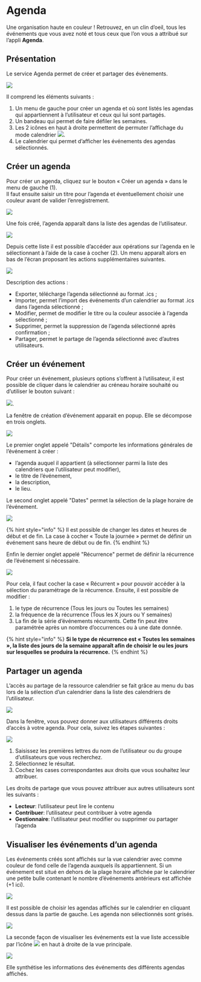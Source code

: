 # Agenda

Une organisation haute en couleur ! Retrouvez, en un clin d’oeil, tous les événements que vous avez noté et tous ceux que l’on vous a attribué sur l’appli **Agenda**.

## Présentation

Le service Agenda permet de créer et partager des évènements.

![](.gitbook/assets/agenda-page-1-1024x615-1%20%281%29.png)

Il comprend les éléments suivants :

1. Un menu de gauche pour créer un agenda et où sont listés les agendas qui appartiennent à l’utilisateur et ceux qui lui sont partagés.
2. Un bandeau qui permet de faire défiler les semaines.
3. Les 2 icônes en haut à droite permettent de permuter l’affichage du mode calendrier ![](.gitbook/assets/agenda-icone-liste-2-1%20%281%29.png).
4. Le calendrier qui permet d’afficher les événements des agendas sélectionnés.

## Créer un agenda

Pour créer un agenda, cliquez sur le bouton « Créer un agenda » dans le menu de gauche \(1\).  
Il faut ensuite saisir un titre pour l’agenda et éventuellement choisir une couleur avant de valider l’enregistrement.

![](.gitbook/assets/agenda-creation-1024x241-1-2.png)

Une fois créé, l’agenda apparaît dans la liste des agendas de l’utilisateur.

![](.gitbook/assets/agenda-selection%20%281%29.png)

Depuis cette liste il est possible d’accéder aux opérations sur l’agenda en le sélectionnant à l’aide de la case à cocher \(2\). Un menu apparaît alors en bas de l’écran proposant les actions supplémentaires suivantes.

![](.gitbook/assets/agenda-menu-bas-1%20%281%29.png)

Description des actions :

* Exporter, télécharge l’agenda sélectionné au format .ics ;
* Importer, permet l’import des événements d’un calendrier au format .ics dans l’agenda sélectionné ;
* Modifier, permet de modifier le titre ou la couleur associée à l’agenda sélectionné ;
* Supprimer, permet la suppression de l’agenda sélectionné après confirmation ;
* Partager, permet le partage de l’agenda sélectionné avec d’autres utilisateurs.  

## Créer un événement

Pour créer un événement, plusieurs options s’offrent à l’utilisateur, il est possible de cliquer dans le calendrier au créneau horaire souhaité ou d’utiliser le bouton suivant :

![](.gitbook/assets/agenda-cree-evenement-1%20%283%29.png).

La fenêtre de création d’événement apparait en popup. Elle se décompose en trois onglets.

![](.gitbook/assets/agenda-creation-evenement-1%20%283%29.png)

Le premier onglet appelé "Détails" comporte les informations générales de l’événement à créer :

* l’agenda auquel il appartient \(à sélectionner parmi la liste des calendriers que l’utilisateur peut modifier\),
* le titre de l’événement,
* la description,
* le lieu.

Le second onglet appelé "Dates" permet la sélection de la plage horaire de l’événement.

![](.gitbook/assets/agenda-creation-date-1-2%20%281%29.png)

{% hint style="info" %}
Il est possible de changer les dates et heures de début et de fin. La case à cocher « Toute la journée » permet de définir un événement sans heure de début ou de fin.
{% endhint %}

Enfin le dernier onglet appelé "Récurrence" permet de définir la récurrence de l’événement si nécessaire.

![](.gitbook/assets/agenda-creation-recurrence-1-2%20%281%29.png)

Pour cela, il faut cocher la case « Récurrent » pour pouvoir accéder à la sélection du paramétrage de la récurrence. Ensuite, il est possible de modifier :

1. le type de récurrence \(Tous les jours ou Toutes les semaines\)
2. la fréquence de la récurrence \(Tous les X jours ou Y semaines\)
3. La fin de la série d’événements récurrents. Cette fin peut être paramétrée après un nombre d’occurrences ou à une date donnée.

{% hint style="info" %}
**Si le type de récurrence est « Toutes les semaines », la liste des jours de la semaine apparaît afin de choisir le ou les jours sur lesquelles se produira la récurrence.**
{% endhint %}

## Partager un agenda

L’accès au partage de la ressource calendrier se fait grâce au menu du bas lors de la sélection d’un calendrier dans la liste des calendriers de l’utilisateur.

![](.gitbook/assets/2018-08-24_14h42_20-1-1%20%281%29.png)

Dans la fenêtre, vous pouvez donner aux utilisateurs différents droits d’accès à votre agenda. Pour cela, suivez les étapes suivantes :

![](.gitbook/assets/2018-08-24_14h45_50-2.png)

1. Saisissez les premières lettres du nom de l’utilisateur ou du groupe d’utilisateurs que vous recherchez.
2. Sélectionnez le résultat.
3. Cochez les cases correspondantes aux droits que vous souhaitez leur attribuer.

Les droits de partage que vous pouvez attribuer aux autres utilisateurs sont les suivants :

* **Lecteur**: l’utilisateur peut lire le contenu
* **Contribuer**: l’utilisateur peut contribuer à votre agenda
* **Gestionnaire**: l’utilisateur peut modifier ou supprimer ou partager l’agenda

## Visualiser les événements d’un agenda

Les événements créés sont affichés sur la vue calendrier avec comme couleur de fond celle de l’agenda auxquels ils appartiennent. Si un événement est situé en dehors de la plage horaire affichée par le calendrier une petite bulle contenant le nombre d’événements antérieurs est affichée \(+1 ici\).

![](.gitbook/assets/2018-08-24_14h49_45-2-1%20%281%29.png)

Il est possible de choisir les agendas affichés sur le calendrier en cliquant dessus dans la partie de gauche. Les agenda non sélectionnés sont grisés.

![](.gitbook/assets/2018-08-24_14h50_13-1-1.png)

La seconde façon de visualiser les événements est la vue liste accessible par l’icône ![](.gitbook/assets/agenda-icone-liste-1-2%20%284%29.png) en haut à droite de la vue principale.

![](.gitbook/assets/2018-08-24_14h51_05-1-1%20%281%29.png)

Elle synthétise les informations des événements des différents agendas affichés.

